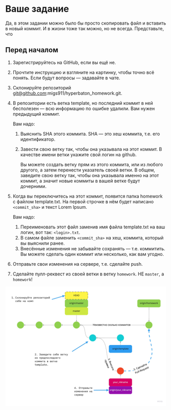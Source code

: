 # Ваше задание

Да, в этом задании можно было бы просто скопировать файл и вставить в новый коммит. И в жизни тоже так можно, но не всегда. Представьте, что

## Перед началом


1. Зарегистрируйтесь на GitHub, если вы ещё не.
2. Прочтите инструкцию и взгляните на картинку, чтобы точно всё понять. Если будут вопросы — задавайте в чате.

1. Склонируйте репозиторий git@github.com:migs911/hyperbaton_homework.git.

2. В репозитории есть ветка template, но последний коммит в ней бесполезен — всю информацию по ошибке удалили. Вам нужен предыдущий коммит.

   Вам надо:
   1. Выяснить SHA этого коммита. SHA — это хеш коммита, т.е. его идентификатор.
   2. Завести свою ветку так, чтобы она указывала на этот коммит. В качестве имени ветки укажите свой логин на github.

      Вы можете создать ветку прям из этого коммита, или из любого другого, а затем перенести указатель своей ветки. В общем, заведите свою ветку так, чтобы она указывала именно на этот коммит, а значит новые коммиты в вашей ветке будут дочерними.
3. Когда вы переключитесь на этот коммит, появится папка homework с файлом template.txt.
   На первой строчке в нём будет написано `<commit_sha>` и текст Lorem Ipsum.

   Вам надо:
   1. Переименовать этот файл заменив имя файла template.txt на ваш логин, вот так: `<login>.txt`.
   2. В самом файле заменить `<commit_sha>` на хеш, коммита, который вы выяснили ранее.
   3. Внесённые изменения не забывайте сохранять — т.е. коммитить. Вы можете сделать один коммит или несколько, как вам угодно.
4. Отправьте свои изменения на сервере, т.е. сделайте push.
6. Сделайте пулл-реквест из своей ветки в ветку `homework`. НЕ `master`, а `homework`!

![здесь должна быть инструкция](instruction.jpg)